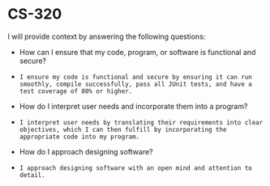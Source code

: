 # CS-320

I will provide context by answering the following questions:

* How can I ensure that my code, program, or software is functional and secure?
*     I ensure my code is functional and secure by ensuring it can run smoothly, compile successfully, pass all JUnit tests, and have a test coverage of 80% or higher.
* How do I interpret user needs and incorporate them into a program?
*     I interpret user needs by translating their requirements into clear objectives, which I can then fulfill by incorporating the appropriate code into my program.
* How do I approach designing software?
*     I approach designing software with an open mind and attention to detail.
